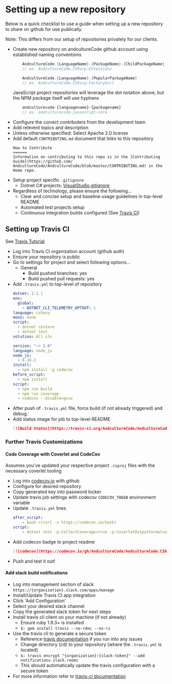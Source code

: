 Setting up a new repository
======

Below is a quick checklist to use a guide when setting up a new repository to share on github for use publically.

Note: This differs from our setup of repositories privately for our clients.

* Create new repository on andcultureCode github account using established naming conventions
    ```csharp
        AndcultureCode.{LanguageName}.{PackageName}.{ChildPackageName}
        // ex. AndcultureCode.CSharp.Extensions

        AndcultureCode.{LanguageName}.{PopularPackageName}
        // ex. AndcultureCode.CSharp.FactoryGirl
    ```
    JavaScript project repositories will leverage the dot notation above, but the NPM package itself will use hyphens
    ```javascript
        andculturecode-{languagename}-{packagename}
        // ex. andculturecode-javascript-core
    ```
* Configure the correct contributers from the development team
* Add relevent topics and description
* Unless otherwise specified: Select Apache 2.0 license
* Add default `CONTRIBUTING.md` document that links to this repository
    ```
    How to Contribute
    ======
    Information on contributing to this repo is in the [Contributing Guide](https://github.com/
    AndcultureCode/AndcultureCode/blob/master/CONTRIBUTING.md) in the Home repo.
    ```
* Setup project specific `.gitignore`
    * Dotnet C# projects: [VisualStudio.gitignore](https://github.com/github/gitignore/blob/master/VisualStudio.gitignore)
* Regardless of technology, please ensure the following...
    * Clear and concise setup and baseline usage guidelines in top-level README
    * Automated test projects setup
    * Continuous integration builds configured (See [Travis CI](https://travis-ci.org))


## Setting up Travis CI
See [Travis Tutorial](https://docs.travis-ci.com/user/tutorial/)

* Log into Travis CI organization account (github auth)
* Ensure your repository is public
* Go to settings for project and select following options...
    * General
        * Build pushed branches: yes
        * Build pushed pull requests: yes
* Add `.travis.yml` to top-level of repository
    ```yaml
    dotnet: 2.2.1
    env:
      global:
        - DOTNET_CLI_TELEMETRY_OPTOUT: 1
    language: csharp
    mono: none
    script:
      - dotnet restore
      - dotnet test
    solution: All.sln
    ```
    ```yaml
    version: "~> 1.0"
    language: node_js
    node_js:
      - 8.16.2
    install:
      - npm install -g codecov
    before_script:
      - npm install
    script:
      - npm run build
      - npm run coverage
      - codecov --disable=gcov
    ```
* After push of `.travis.yml` file, force build (if not already triggered) and debug.
* Add status image for job to top-level README
    ```markdown
    [![Build Status](https://travis-ci.org/AndcultureCode/AndcultureCode.CSharp.Extensions.svg?branch=master)](https://travis-ci.org/AndcultureCode/AndcultureCode.CSharp.Extensions)
    ```

### Further Travis Customizations
#### Code Coverage with Coverlet and CodeCov

Assumes you've updated your respective project `.csproj` files with the necessary coverlet tooling

* Log into [codecov.io](https://codecov.io) with github
* Configure for desired repository
* Copy generated key into password locker
* Update travis job settings with codecov `CODECOV_TOKEN` environment variable
* Update `.travis.yml` lines
    ```yaml
    after_script:
        - bash <(curl -s https://codecov.io/bash)
    script:
        - dotnet test -p:CollectCoverage=true -p:CoverletOutputFormat=opencover -p:Threshold=75
    ```
* Add codecov badge to project readme
    ```markdown
    [![codecov](https://codecov.io/gh/AndcultureCode/AndcultureCode.CSharp.Extensions/branch/master/graph/badge.svg)](https://codecov.io/gh/AndcultureCode/AndcultureCode.CSharp.Extensions)
    ```
* Push and test it out!


#### Add slack build notifications

* Log into management section of slack `https://{organization}.slack.com/apps/manage`
* Install/Update Travis CI app integration
* Click 'Add Configuration'
* Select your desired slack channel
* Copy the generated slack token for next steps
* Install travis cli client on your machine (if not already)
    * Ensure ruby 1.9.3+ is installed
    * `$: gem install travis --no-rdoc --no-ri`
* Use the travis cli to generate a secure token
    * Reference [travis documentation](https://docs.travis-ci.com/user/notifications/#configuring-slack-notifications) if you run into any issues
    * Change directory (cd) to your repository (where the `.travis.yml` is located)
    * `$: travis encrypt "{organization}:{slack-token}" --add notifications.slack.rooms`
    * This should automatically update the travis configuration with a secure token
* For more information refer to [travis-ci documentation](https://docs.travis-ci.com/user/notifications/#configuring-slack-notifications)